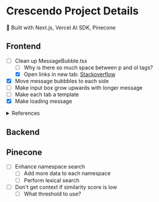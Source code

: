 # Crescendo Project Details
:dizzy: Built with Next.js, Vercel AI SDK, Pinecone

## Frontend
- [ ] Clean up MessageBubble.tsx
    - [ ] Why is there so much space between p and ol tags?
    - [x] Open links in new tab: [Stackoverflow](https://stackoverflow.com/questions/69119798/react-markdown-links-dont-open-in-a-new-tab-despite-using-target-blank)
- [x] Move message bubbbles to each side
- [ ] Make input box grow upwards with longer message
- [ ] Make each tab a template
- [x] Make loading message

<details>
<summary>References</summary>
- [Nextjs Route Handlers](https://nextjs.org/docs/app/building-your-application/routing/route-handlers)

#### Vercel AI SDK
- [useChat hook](https://sdk.vercel.ai/docs/reference/ai-sdk-ui/use-chat#api)
- [Vercel AI SDK Chatbot](https://sdk.vercel.ai/docs/ai-sdk-ui/chatbot)

#### Effects
- [react-typewriter-effect](https://www.npmjs.com/package/react-typewriter-effect)
</details>

## Backend


## Pinecone
- [ ] Enhance namespace search
    - [ ] Add more data to each namespace
    - [ ] Perform lexical search
- [ ] Don't get context if similarity score is low
    - [ ] What threshold to use?